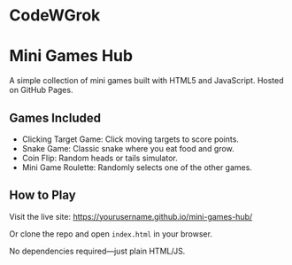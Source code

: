 # CodeWGrok
# Mini Games Hub

A simple collection of mini games built with HTML5 and JavaScript. Hosted on GitHub Pages.

## Games Included
- Clicking Target Game: Click moving targets to score points.
- Snake Game: Classic snake where you eat food and grow.
- Coin Flip: Random heads or tails simulator.
- Mini Game Roulette: Randomly selects one of the other games.

## How to Play
Visit the live site: https://yourusername.github.io/mini-games-hub/

Or clone the repo and open `index.html` in your browser.

No dependencies required—just plain HTML/JS.
